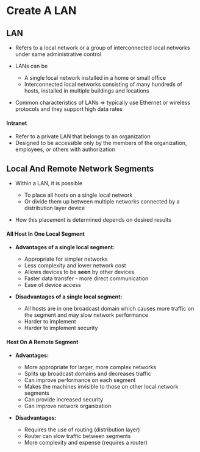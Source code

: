 # Create A LAN

## LAN 

- Refers to a local network or a group of interconnected local networks under same administrative control
-  LANs can be 
    - A single local network installed in a home or small office
    - Interconnected local networks consisting of many hundreds of hosts, installed in multiple buildings and locations
    
- Common characteristics of LANs => typically use Ethernet or wireless protocols and they support high data rates

#### Intranet

- Refer to a private LAN that belongs to an organization
- Designed to be accessible only by the members of the organization, employees, or others with authorization

## Local And Remote Network Segments

- Within a LAN, it is possible 
    - To place all hosts on a single local network 
    - Or divide them up between multiple networks connected by a distribution layer device

- How this placement is determined depends on desired results

#### All Host In One Local Segment

- **Advantages of a single local segment:**

    - Appropriate for simpler networks
    - Less complexity and lower network cost
    - Allows devices to be **seen** by other devices
    - Faster data transfer - more direct communication
    - Ease of device access

- **Disadvantages of a single local segment:**

    - All hosts are in one broadcast domain which causes more traffic on the segment and may slow network performance
    - Harder to implement 
    - Harder to implement security

#### Host On A Remote Segment

- **Advantages:**

    - More appropriate for larger, more complex networks
    - Splits up broadcast domains and decreases traffic
    - Can improve performance on each segment
    - Makes the machines invisible to those on other local network segments
    - Can provide increased security
    - Can improve network organization

- **Disadvantages:**

    - Requires the use of routing (distribution layer)
    - Router can slow traffic between segments
    - More complexity and expense (requires a router)